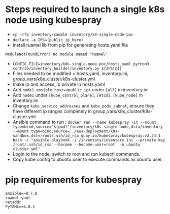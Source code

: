 # Steps required to launch a single k8s node using kubespray
- `cp -rfp inventory/sample inventory/k8-single-node-poc`
- `declare -a IPS=(public_ip_here)`
- install ruamel lib from pip for generating hosts.yaml file
```
ModuleNotFoundError: No module named 'ruamel'
```
- `CONFIG_FILE=inventory/k8s-single-node-poc/hosts.yaml python3 contrib/inventory_builder/inventory.py ${IPS[@]}`
- Files needed to be modified = hosts.yaml, inventory.ini, group_vars/k8s_cluster/k8s-cluster.yml
- make ip and access_ip private in hosts.yaml
- Add `node1 ansible_host=<public_ip>` under `[all]` in inventory.ini
- Add `node1` under `[kube_control_plane]`, `[etcd]`, `[kube_node]` in inventory.ini
- Change `kube_service_addresses` and `kube_pods_subnet`, ensure they have different ip ranges completely in group_vars/k8s_cluster/k8s-cluster.yml
- Ansible command to run : `docker run --name kubespray -it --mount type=bind,source="$(pwd)"/inventory/k8s-single-node,dst=/inventory --mount type=bind,source=../aws-deployment/k8s-sandbox,dst=/root/.ssh/id_rsa quay.io/kubespray/kubespray:v2.24.1 bash -c "ansible-playbook -i /inventory/inventory.ini --private-key /root/.ssh/id_rsa --become --become-user=root  -u ubuntu cluster.yml"`
- Login to the node, switch to root and run kubectl commands. 
- Copy kube config to ubuntu user to execute commands as ubuntu user.

# pip requirements for kubespray

```
ansible==8.7.0
ruamel.yaml
netaddr
PyYAML==6.0.1
```
